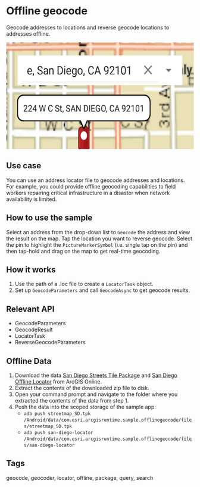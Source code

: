 # Offline geocode

Geocode addresses to locations and reverse geocode locations to addresses offline.

![Image of offline geocode](offline-geocode.png)

## Use case

You can use an address locator file to geocode addresses and locations. For example, you could provide offline geocoding capabilities to field workers repairing critical infrastructure in a disaster when network availability is limited.

## How to use the sample

Select an address from the drop-down list to `Geocode` the address and view the result on the map. Tap the location you want to reverse geocode. Select the pin to highlight the `PictureMarkerSymbol` (i.e. single tap on the pin) and then tap-hold and drag on the map to get real-time geocoding.

## How it works

1. Use the path of a .loc file to create a `LocatorTask` object. 
2. Set up `GeocodeParameters` and call `GeocodeAsync` to get geocode results.

## Relevant API

* GeocodeParameters
* GeocodeResult
* LocatorTask
* ReverseGeocodeParameters

## Offline Data

1. Download the data [San Diego Streets Tile Package](http://www.arcgis.com/home/item.html?id=1330ab96ac9c40a49e59650557f2cd63) and [San Diego Offline Locator](http://www.arcgis.com/home/item.html?id=344e3b12368543ef84045ef9aa3c32ba) from ArcGIS Online.
2. Extract the contents of the downloaded zip file to disk.
3. Open your command prompt and navigate to the folder where you extracted the contents of the data from step 1.
4. Push the data into the scoped storage of the sample app:
 	* `adb push streetmap_SD.tpk /Android/data/com.esri.arcgisruntime.sample.offlinegeocode/files/streetmap_SD.tpk`
	* `adb push san-diego-locator /Android/data/com.esri.arcgisruntime.sample.offlinegeocode/files/san-diego-locator`

## Tags

geocode, geocoder, locator, offline, package, query, search
